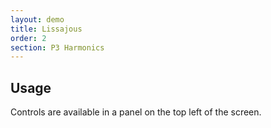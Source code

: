 ```yaml
---
layout: demo
title: Lissajous
order: 2
section: P3 Harmonics
---
```


## Usage

Controls are available in a panel on the top left of the screen.